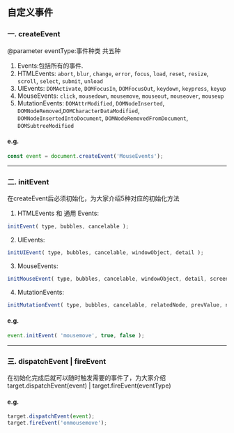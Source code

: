 ## 自定义事件

### 一. createEvent
@parameter eventType:事件种类 共五种
1. Events:包括所有的事件. 
2. HTMLEvents: `abort`, `blur`, `change`, `error`, `focus`, `load`, `reset`, `resize`, `scroll`, `select`, `submit`, `unload`
3. UIEvents: `DOMActivate`, `DOMFocusIn`, `DOMFocusOut`, `keydown`, `keypress`, `keyup`
4. MouseEvents: `click`, `mousedown`, `mousemove`, `mouseout`, `mouseover`, `mouseup`
5. MutationEvents: `DOMAttrModified`, `DOMNodeInserted`, `DOMNodeRemoved`,`DOMCharacterDataModified`, `DOMNodeInsertedIntoDocument`, `DOMNodeRemovedFromDocument`, `DOMSubtreeModified`

#### e.g. 
```javascript
const event = document.createEvent('MouseEvents');
```
---
### 二. initEvent
在createEvent后必须初始化，为大家介绍5种对应的初始化方法
1. HTMLEvents 和 通用 Events:
```javascript
initEvent( type, bubbles, cancelable );
```
2. UIEvents:
```javascript
initUIEvent( type, bubbles, cancelable, windowObject, detail );
```
3. MouseEvents:
```javascript
initMouseEvent( type, bubbles, cancelable, windowObject, detail, screenX, screenY, clientX, clientY, ctrlKey, altKey, shiftKey, metaKey, button, relatedTarget );
```
4. MutationEvents:
```javascript
initMutationEvent( type, bubbles, cancelable, relatedNode, prevValue, newValue, attrName, attrChange );
```

#### e.g. 
```javascript
event.initEvent( 'mousemove', true, false );
```
---
### 三. dispatchEvent | fireEvent
在初始化完成后就可以随时触发需要的事件了，为大家介绍target.dispatchEvent(event) | target.fireEvent(eventType)

#### e.g. 
```javascript
target.dispatchEvent(event);
target.fireEvent('onmousemove');
```
 